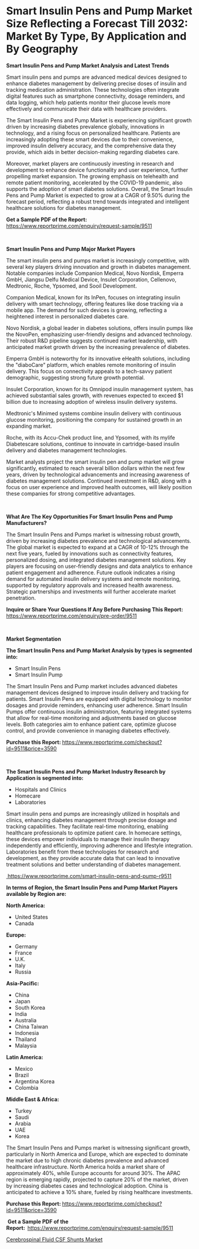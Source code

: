 <p><h1>Smart Insulin Pens and Pump Market Size Reflecting a Forecast Till 2032: Market By Type, By Application and By Geography</h1></p><p><strong>Smart Insulin Pens and Pump Market Analysis and Latest Trends</strong></p>
<p><p>Smart insulin pens and pumps are advanced medical devices designed to enhance diabetes management by delivering precise doses of insulin and tracking medication administration. These technologies often integrate digital features such as smartphone connectivity, dosage reminders, and data logging, which help patients monitor their glucose levels more effectively and communicate their data with healthcare providers.</p><p>The Smart Insulin Pens and Pump Market is experiencing significant growth driven by increasing diabetes prevalence globally, innovations in technology, and a rising focus on personalized healthcare. Patients are increasingly adopting these smart devices due to their convenience, improved insulin delivery accuracy, and the comprehensive data they provide, which aids in better decision-making regarding diabetes care.</p><p>Moreover, market players are continuously investing in research and development to enhance device functionality and user experience, further propelling market expansion. The growing emphasis on telehealth and remote patient monitoring, accelerated by the COVID-19 pandemic, also supports the adoption of smart diabetes solutions. Overall, the Smart Insulin Pens and Pump Market is expected to grow at a CAGR of 9.50% during the forecast period, reflecting a robust trend towards integrated and intelligent healthcare solutions for diabetes management.</p></p>
<p><strong>Get a Sample PDF of the Report:&nbsp;</strong> <a href="https://www.reportprime.com/enquiry/request-sample/9511?utm_campaign=3063&utm_medium=2&utm_source=Github&utm_content=ia&utm_term=20032025&utm_id=smart-insulin-pens-and-pump">https://www.reportprime.com/enquiry/request-sample/9511</a></p>
<p>&nbsp;</p>
<p><strong>Smart Insulin Pens and Pump Major Market Players</strong></p>
<p><p>The smart insulin pens and pumps market is increasingly competitive, with several key players driving innovation and growth in diabetes management. Notable companies include Companion Medical, Novo Nordisk, Emperra GmbH, Jiangsu Delfu Medical Device, Insulet Corporation, Cellenovo, Medtronic, Roche, Ypsomed, and Sooil Development.</p><p>Companion Medical, known for its InPen, focuses on integrating insulin delivery with smart technology, offering features like dose tracking via a mobile app. The demand for such devices is growing, reflecting a heightened interest in personalized diabetes care.</p><p>Novo Nordisk, a global leader in diabetes solutions, offers insulin pumps like the NovoPen, emphasizing user-friendly designs and advanced technology. Their robust R&D pipeline suggests continued market leadership, with anticipated market growth driven by the increasing prevalence of diabetes.</p><p>Emperra GmbH is noteworthy for its innovative eHealth solutions, including the "diaboCare" platform, which enables remote monitoring of insulin delivery. This focus on connectivity appeals to a tech-savvy patient demographic, suggesting strong future growth potential.</p><p>Insulet Corporation, known for its Omnipod insulin management system, has achieved substantial sales growth, with revenues expected to exceed $1 billion due to increasing adoption of wireless insulin delivery systems.</p><p>Medtronic's Minimed systems combine insulin delivery with continuous glucose monitoring, positioning the company for sustained growth in an expanding market.</p><p>Roche, with its Accu-Chek product line, and Ypsomed, with its mylife Diabetescare solutions, continue to innovate in cartridge-based insulin delivery and diabetes management technologies.</p><p>Market analysts project the smart insulin pen and pump market will grow significantly, estimated to reach several billion dollars within the next few years, driven by technological advancements and increasing awareness of diabetes management solutions. Continued investment in R&D, along with a focus on user experience and improved health outcomes, will likely position these companies for strong competitive advantages.</p></p>
<p>&nbsp;</p>
<p><strong>What Are The Key Opportunities For Smart Insulin Pens and Pump Manufacturers?</strong></p>
<p><p>The Smart Insulin Pens and Pumps market is witnessing robust growth, driven by increasing diabetes prevalence and technological advancements. The global market is expected to expand at a CAGR of 10-12% through the next five years, fueled by innovations such as connectivity features, personalized dosing, and integrated diabetes management solutions. Key players are focusing on user-friendly designs and data analytics to enhance patient engagement and adherence. Future outlook indicates a rising demand for automated insulin delivery systems and remote monitoring, supported by regulatory approvals and increased health awareness. Strategic partnerships and investments will further accelerate market penetration.</p></p>
<p><strong>Inquire or Share Your Questions If Any Before Purchasing This Report:</strong> <a href="https://www.reportprime.com/enquiry/pre-order/9511?utm_campaign=3063&utm_medium=2&utm_source=Github&utm_content=ia&utm_term=20032025&utm_id=smart-insulin-pens-and-pump">https://www.reportprime.com/enquiry/pre-order/9511</a></p>
<p>&nbsp;</p>
<p><strong>Market Segmentation</strong></p>
<p><strong>The Smart Insulin Pens and Pump Market Analysis by types is segmented into:</strong></p>
<p><ul><li>Smart Insulin Pens</li><li>Smart Insulin Pump</li></ul></p>
<p><p>The Smart Insulin Pens and Pump market includes advanced diabetes management devices designed to improve insulin delivery and tracking for patients. Smart Insulin Pens are equipped with digital technology to monitor dosages and provide reminders, enhancing user adherence. Smart Insulin Pumps offer continuous insulin administration, featuring integrated systems that allow for real-time monitoring and adjustments based on glucose levels. Both categories aim to enhance patient care, optimize glucose control, and provide convenience in managing diabetes effectively.</p></p>
<p><strong>Purchase this Report:&nbsp;</strong><a href="https://www.reportprime.com/checkout?id=9511&price=3590&utm_campaign=3063&utm_medium=2&utm_source=Github&utm_content=ia&utm_term=20032025&utm_id=smart-insulin-pens-and-pump">https://www.reportprime.com/checkout?id=9511&price=3590</a></p>
<p>&nbsp;</p>
<p><strong>The Smart Insulin Pens and Pump Market Industry Research by Application is segmented into:</strong></p>
<p><ul><li>Hospitals and Clinics</li><li>Homecare</li><li>Laboratories</li></ul></p>
<p><p>Smart insulin pens and pumps are increasingly utilized in hospitals and clinics, enhancing diabetes management through precise dosage and tracking capabilities. They facilitate real-time monitoring, enabling healthcare professionals to optimize patient care. In homecare settings, these devices empower individuals to manage their insulin therapy independently and efficiently, improving adherence and lifestyle integration. Laboratories benefit from these technologies for research and development, as they provide accurate data that can lead to innovative treatment solutions and better understanding of diabetes management.</p></p>
<p><a href="https://www.reportprime.com/smart-insulin-pens-and-pump-r9511?utm_campaign=3063&utm_medium=2&utm_source=Github&utm_content=ia&utm_term=20032025&utm_id=smart-insulin-pens-and-pump">&nbsp;https://www.reportprime.com/smart-insulin-pens-and-pump-r9511</a></p>
<p><strong>In terms of Region, the Smart Insulin Pens and Pump Market Players available by Region are:</strong></p>
<p>
    <p> <strong> North America: </strong>
        <ul>
            <li>United States</li>
            <li>Canada</li>
        </ul>
        </p> 
    <p> <strong> Europe: </strong>
        <ul>
            <li>Germany</li>
            <li>France</li>
            <li>U.K.</li>
            <li>Italy</li>
            <li>Russia</li>
        </ul>
        </p> 
    <p> <strong> Asia-Pacific: </strong>
        <ul>
            <li>China</li>
            <li>Japan</li>
            <li>South Korea</li>
            <li>India</li>
            <li>Australia</li>
            <li>China Taiwan</li>
            <li>Indonesia</li>
            <li>Thailand</li>
            <li>Malaysia</li>
        </ul>
        </p> 
    <p> <strong> Latin America: </strong>
        <ul>
            <li>Mexico</li>
            <li>Brazil</li>
            <li>Argentina Korea</li>
            <li>Colombia</li>
        </ul>
        </p> 
    <p> <strong> Middle East & Africa: </strong>
        <ul>
            <li>Turkey</li>
            <li>Saudi</li>
            <li>Arabia</li>
            <li>UAE</li>
            <li>Korea</li>
        </ul>
    </p>
    </p>
<p><p>The Smart Insulin Pens and Pumps market is witnessing significant growth, particularly in North America and Europe, which are expected to dominate the market due to high chronic diabetes prevalence and advanced healthcare infrastructure. North America holds a market share of approximately 40%, while Europe accounts for around 30%. The APAC region is emerging rapidly, projected to capture 20% of the market, driven by increasing diabetes cases and technological adoption. China is anticipated to achieve a 10% share, fueled by rising healthcare investments.</p></p>
<p><strong>Purchase this Report: </strong><a href="https://www.reportprime.com/checkout?id=9511&price=3590&utm_campaign=3063&utm_medium=2&utm_source=Github&utm_content=ia&utm_term=20032025&utm_id=smart-insulin-pens-and-pump">https://www.reportprime.com/checkout?id=9511&price=3590</a></p>
<p>&nbsp;<strong>Get a Sample PDF of the Report:&nbsp;&nbsp;</strong><a href="https://www.reportprime.com/enquiry/request-sample/9511?utm_campaign=3063&utm_medium=2&utm_source=Github&utm_content=ia&utm_term=20032025&utm_id=smart-insulin-pens-and-pump">https://www.reportprime.com/enquiry/request-sample/9511</a></p>
<p><strong></strong></p>
<p><p><a href="https://github.com/jhamygunler/Market-Research-Report-List-1/blob/main/cerebrospinal-fluid-csf-shunts-market.md?utm_campaign=3063&utm_medium=2&utm_source=Github&utm_content=ia&utm_term=20032025&utm_id=smart-insulin-pens-and-pump">Cerebrospinal Fluid CSF Shunts Market</a></p></p>